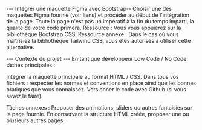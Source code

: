 --- Intégrer une maquette Figma avec Bootstrap-- 
Choisir une des maquettes Figma fournie (voir liens) et procéder au début de l'intégration de la page. Toute la page n'est pas un impératif à la fin du temps imparti, la qualité de votre code primera.
Ressource : Vous vous appuierez sur la bibliothèque Bootstrap CSS. 
Ressource annexe : Dans le cas où vous maîtrisiez la bibliothèque Tailwind CSS, vous êtes autorisés à utiliser cette alternative.

--- Contexte du projet ---
En tant que développeur Low Code / No Code, tâches principales :

Intégrer la maquette principale au format HTML / CSS.
Dans tous vos fichiers : respecter les normes et conventions en place ainsi que les bonnes pratiques que vous connaissez.
Versionner le code avec Github (si vous savez le faire).

Tâches annexes :
Proposer des animations, sliders ou autres fantaisies sur la page fournie.
En conservant la structure HTML créée, proposer une ou plusieurs autres pages.

